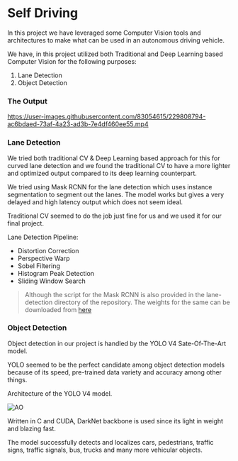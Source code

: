 # Self Driving

In this project we have leveraged some Computer Vision tools and architectures to make what can be used in an autonomous driving vehicle.

We have, in this project utilized both Traditional and Deep Learning based Computer Vision for the following purposes:

1. Lane Detection
2. Object Detection

### The Output


https://user-images.githubusercontent.com/83054615/229808794-ac6bdaed-73af-4a23-ad3b-7e4df460ee55.mp4





### Lane Detection

We tried both traditional CV & Deep Learning based approach for this for curved lane detection and we found the traditional CV to have a more lighter and optimized output compared to its deep learning counterpart.

We tried using Mask RCNN for the lane detection which uses instance segmentation to segment out the lanes.
The model works but gives a very delayed and high latency output which does not seem ideal.

Traditional CV seemed to do the job just fine for us and we used it for our final project.

Lane Detection Pipeline:
- Distortion Correction
- Perspective Warp
- Sobel Filtering
- Histogram Peak Detection
- Sliding Window Search

> Although the script for the Mask RCNN is also provided in the lane-detection directory of the repository.
> The weights for the same can be downloaded from [here](https://drive.google.com/drive/u/0/folders/1iUb0URArB2C6-X3DOzv80k0jRYzgccWB)

### Object Detection

Object detection in our project is handled by the YOLO V4 Sate-Of-The-Art model.

YOLO seemed to be the perfect candidate among object detection models because of its speed, pre-trained data variety and accuracy among other things.

Architecture of the YOLO V4 model.

![AO](https://user-images.githubusercontent.com/67366599/229793388-869c44d4-aced-4ddd-8c6b-7cbcd547eb7a.png)

Written in C and CUDA, DarkNet backbone is used since its light in weight and blazing fast.

The model successfully detects and localizes cars, pedestrians, traffic signs, traffic signals, bus, trucks and many more vehicular objects.
